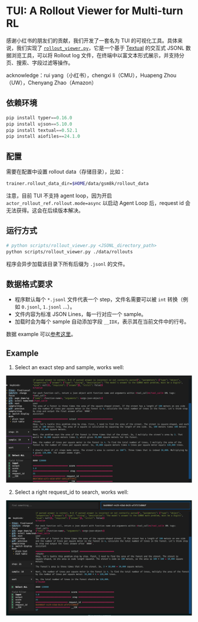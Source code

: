 # TUI: A Rollout Viewer for Multi-turn RL

感谢小红书的朋友们的贡献，我们开发了一套名为 TUI 的可视化工具。具体来说，我们实现了 [`rollout_viewer.py`](https://github.com/volcengine/verl/blob/main/scripts/rollout_viewer.py)，它是一个基于 [Textual](https://textual.textualize.io/) 的交互式 JSONL 数据浏览工具，可以将 Rollout log 文件，在终端中以富文本形式展示，并支持分页、搜索、字段过滤等操作。

acknowledge：rui yang（小红书），chengxi li（CMU），Huapeng Zhou（UW），Chenyang Zhao（Amazon）

## 依赖环境

```python
pip install typer==0.16.0
pip install ujson==5.10.0
pip install textual==0.52.1
pip install aiofiles==24.1.0
```

## 配置

需要在配置中设置 rollout data（存储目录），比如：

```bash
trainer.rollout_data_dir=$HOME/data/gsm8k/rollout_data
```

注意，目前 TUI 不支持 agent loop，因为开启 `actor_rollout_ref.rollout.mode=async` 以启动 Agent Loop 后，request id 会无法获得。这会在后续版本解决。

## 运行方式

```bash
# python scripts/rollout_viewer.py <JSONL_directory_path>
python scripts/rollout_viewer.py ./data/rollouts
```

程序会异步加载该目录下所有后缀为 `.jsonl` 的文件。

## 数据格式要求

- 程序默认每个 `*.jsonl` 文件代表一个 step，文件名需要可以被 `int` 转换（例如 `0.jsonl`, `1.jsonl` …）。
- 文件内容为标准 JSON Lines，每一行对应一个 sample。
- 加载时会为每个 sample 自动添加字段 `__IDX`，表示其在当前文件中的行号。

数据 example 可以[参考这里](https://github.com/volcengine/verl/blob/152c599303dd4364aa8d581d405a84922dc8c713/docs/sglang_multiturn/sandbox_fusion.rst#e2e-tests)。

## Example

1. Select an exact step and sample, works well:

![TUI example](./pics/tui_1.png)

2. Select a right request_id to search, works well:

![TUI example](./pics/tui_2.png)
